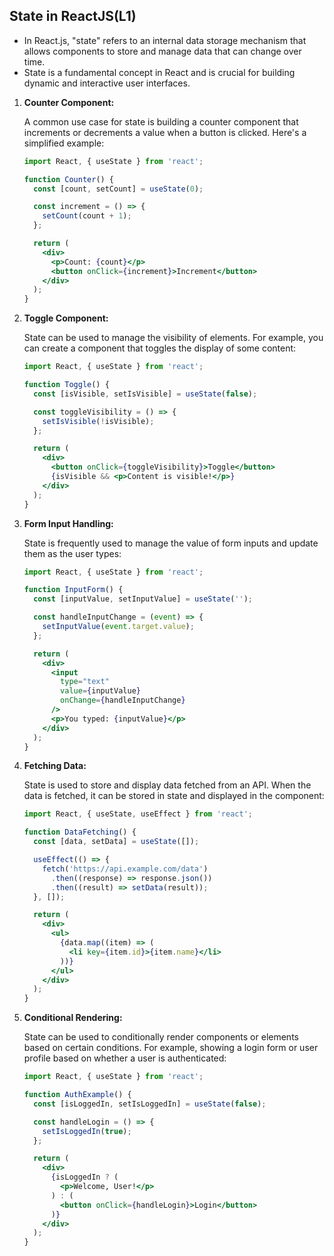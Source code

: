 ## State in ReactJS(L1)
* In React.js, "state" refers to an internal data storage mechanism that allows components to store and manage data that can change over time. 
* State is a fundamental concept in React and is crucial for building dynamic and interactive user interfaces. 

1. **Counter Component:**
   
   A common use case for state is building a counter component that increments or decrements a value when a button is clicked. Here's a simplified example:

   ```jsx
   import React, { useState } from 'react';

   function Counter() {
     const [count, setCount] = useState(0);

     const increment = () => {
       setCount(count + 1);
     };

     return (
       <div>
         <p>Count: {count}</p>
         <button onClick={increment}>Increment</button>
       </div>
     );
   }
   ```

2. **Toggle Component:**

   State can be used to manage the visibility of elements. For example, you can create a component that toggles the display of some content:

   ```jsx
   import React, { useState } from 'react';

   function Toggle() {
     const [isVisible, setIsVisible] = useState(false);

     const toggleVisibility = () => {
       setIsVisible(!isVisible);
     };

     return (
       <div>
         <button onClick={toggleVisibility}>Toggle</button>
         {isVisible && <p>Content is visible!</p>}
       </div>
     );
   }
   ```

3. **Form Input Handling:**

   State is frequently used to manage the value of form inputs and update them as the user types:

   ```jsx
   import React, { useState } from 'react';

   function InputForm() {
     const [inputValue, setInputValue] = useState('');

     const handleInputChange = (event) => {
       setInputValue(event.target.value);
     };

     return (
       <div>
         <input
           type="text"
           value={inputValue}
           onChange={handleInputChange}
         />
         <p>You typed: {inputValue}</p>
       </div>
     );
   }
   ```

4. **Fetching Data:**

   State is used to store and display data fetched from an API. When the data is fetched, it can be stored in state and displayed in the component:

   ```jsx
   import React, { useState, useEffect } from 'react';

   function DataFetching() {
     const [data, setData] = useState([]);

     useEffect(() => {
       fetch('https://api.example.com/data')
         .then((response) => response.json())
         .then((result) => setData(result));
     }, []);

     return (
       <div>
         <ul>
           {data.map((item) => (
             <li key={item.id}>{item.name}</li>
           ))}
         </ul>
       </div>
     );
   }
   ```

5. **Conditional Rendering:**

   State can be used to conditionally render components or elements based on certain conditions. For example, showing a login form or user profile based on whether a user is authenticated:

   ```jsx
   import React, { useState } from 'react';

   function AuthExample() {
     const [isLoggedIn, setIsLoggedIn] = useState(false);

     const handleLogin = () => {
       setIsLoggedIn(true);
     };

     return (
       <div>
         {isLoggedIn ? (
           <p>Welcome, User!</p>
         ) : (
           <button onClick={handleLogin}>Login</button>
         )}
       </div>
     );
   }
   ```
